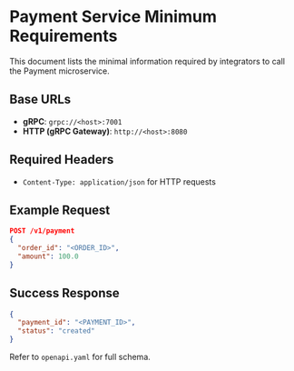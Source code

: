 # Payment Service Minimum Requirements

This document lists the minimal information required by integrators to call the Payment microservice.

## Base URLs

- **gRPC**: `grpc://<host>:7001`
- **HTTP (gRPC Gateway)**: `http://<host>:8080`

## Required Headers

- `Content-Type: application/json` for HTTP requests

## Example Request

```json
POST /v1/payment
{
  "order_id": "<ORDER_ID>",
  "amount": 100.0
}
```

## Success Response

```json
{
  "payment_id": "<PAYMENT_ID>",
  "status": "created"
}
```

Refer to `openapi.yaml` for full schema.
